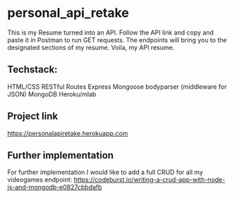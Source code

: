 # personal_api_retake

This is my Resume turned into an API.
Follow the API link and copy and paste it in Postman to run GET requests. The endpoints will bring you to the designated sections of my resume. Voila, my API resume.

## Techstack: 
HTML/CSS
RESTful Routes
Express
Mongoose
bodyparser (middleware for JSON)
MongoDB
Heroku/mlab

## Project link
https://personalapiretake.herokuapp.com

## Further implementation

For further implementation I would like to add a full CRUD for all my videogames endpoint:
https://codeburst.io/writing-a-crud-app-with-node-js-and-mongodb-e0827cbbdafb
